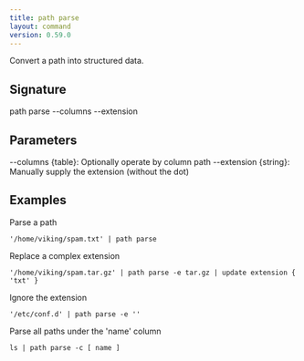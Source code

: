 ```yaml
---
title: path parse
layout: command
version: 0.59.0
---
```


Convert a path into structured data.

## Signature

path parse --columns --extension

## Parameters

  --columns {table}: Optionally operate by column path
  --extension {string}: Manually supply the extension (without the dot)

## Examples

Parse a path
```shell
'/home/viking/spam.txt' | path parse
```

Replace a complex extension
```shell
'/home/viking/spam.tar.gz' | path parse -e tar.gz | update extension { 'txt' }
```

Ignore the extension
```shell
'/etc/conf.d' | path parse -e ''
```

Parse all paths under the 'name' column
```shell
ls | path parse -c [ name ]
```

